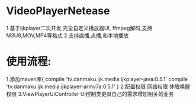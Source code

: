 # VideoPlayerNetease
1.基于ijkplayer二次开发,完全自定义播放器UI, ffmpeg解码,支持M3U8,MOV,MP4等格式
2.支持直播,点播,和本地播放
# 使用流程:
1.添加maven库{
    compile 'tv.danmaku.ijk.media:ijkplayer-java:0.5.1'
    compile 'tv.danmaku.ijk.media:ijkplayer-armv7a:0.5.1'
}
2.配置权限
    网络权限
    <uses-permission android:name="android.permission.INTERNET"/>
    休眠唤醒权限
    <uses-permission android:name="android.permission.WAKE_LOCK"/>
3.ViewPlayerUiController UI控制类更具自己的需求增加相关的业务

